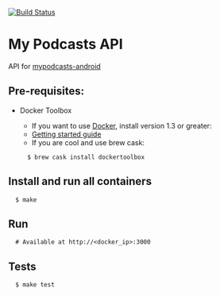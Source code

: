 [![Build
Status](https://snap-ci.com/alabeduarte/mypodcasts-api/branch/master/build_image)](https://snap-ci.com/alabeduarte/mypodcasts-api/branch/master)

# My Podcasts API

API for [mypodcasts-android](https://github.com/alabeduarte/mypodcasts-android)

## Pre-requisites:
  * Docker Toolbox
    * If you want to use [Docker](https://docs.docker.com/), install version 1.3 or greater:
    * [Getting started guide](https://www.docker.com/toolbox)
    * If you are cool and use brew cask:

    ```
      $ brew cask install dockertoolbox
    ```

## Install and run all containers

```
  $ make
```

## Run

```
  # Available at http://<docker_ip>:3000
```

## Tests

```
  $ make test
```
